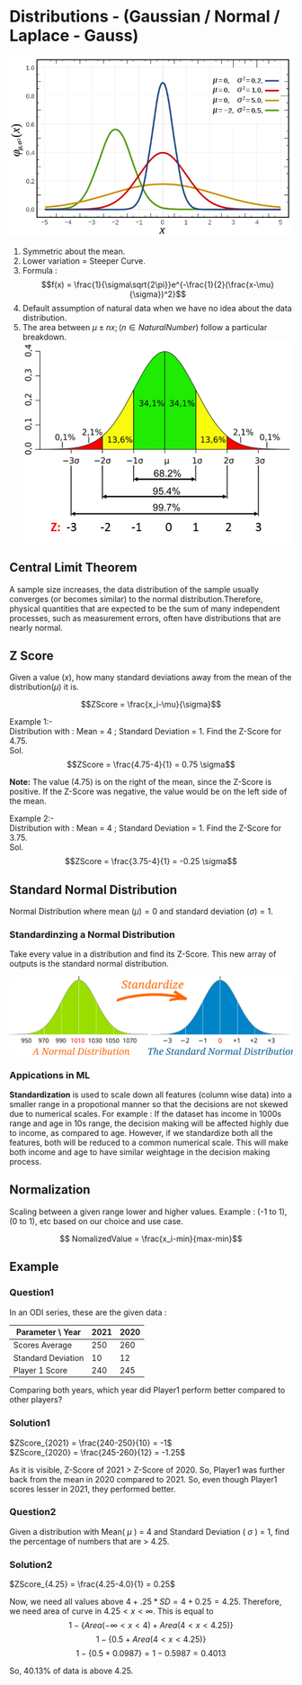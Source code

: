 # Distributions - (Gaussian / Normal / Laplace - Gauss)

![Normal Distribution](./img/NormalDistribution.png)

1. Symmetric about the mean. 
2. Lower variation = Steeper Curve.
3. Formula : 
$$f(x) = \frac{1}{\sigma\sqrt{2\pi}}e^{-\frac{1}{2}(\frac{x-\mu}{\sigma})^2}$$
4. Default assumption of natural data when we have no idea about the data distribution.
5. The area between $\mu \pm nx ; (n \in Natural Number)$ follow a particular breakdown.
![Normal Distribution Breakdown](./img/NormalDistributionBreakdown.png)

## Central Limit Theorem

A sample size increases, the data distribution of the sample usually converges (or becomes similar) to the normal distribution.Therefore, physical quantities that are expected to be the sum of many independent processes, such as measurement errors, often have distributions that are nearly normal.


## Z Score

Given a value ($x$), how many standard deviations away from the mean of the distribution$(\mu)$ it is. 

$$ZScore = \frac{x_i-\mu}{\sigma}$$ 

Example 1:- <br />
Distribution with : Mean = 4 ; Standard Deviation = 1. Find the Z-Score for 4.75. <br />
Sol. $$ZScore = \frac{4.75-4}{1} = 0.75 \sigma$$

**Note:** The value (4.75) is on the right of the mean, since the Z-Score is positive. If the Z-Score was negative, the value would be on the left side of the mean.

Example 2:- <br />
Distribution with : Mean = 4 ; Standard Deviation = 1. Find the Z-Score for 3.75. <br />
Sol. $$ZScore = \frac{3.75-4}{1} = -0.25 \sigma$$

## Standard Normal Distribution

Normal Distribution where mean $(\mu) = 0$ and standard deviation $(\sigma) = 1$.

### Standardinzing a Normal Distribution

Take every value in a distribution and find its Z-Score. This new array of outputs is the standard normal distribution.

![Standardizing Normal Distribution](./img/StandardizingNormalDistribution.svg)

### Appications in ML

**Standardization** is used to scale down all features (column wise data) into a smaller range in a propotional manner so that the decisions are not skewed due to numerical scales. For example : If the dataset has income in 1000s range and age in 10s range, the decision making will be affected highly due to income, as compared to age. However, if we standardize both all the features, both will be reduced to a common numerical scale. This will make both income and age to have similar weightage in the decision making process.

## Normalization

Scaling between a given range lower and higher values. Example : (-1 to 1), (0 to 1), etc based on our choice and use case.

$$ NomalizedValue = \frac{x_i-min}{max-min}$$ 

## Example

### Question1

In an ODI series, these are the given data : 

<table>
    <thead>
        <th>Parameter \ Year</th>
        <th>2021</th>
        <th>2020</th>
    </thead>
    <tbody>
        <tr>
            <td>Scores Average</td>
            <td>250</td>
            <td>260</td>
        </tr>
        <tr>
            <td>Standard Deviation</td>
            <td>10</td>
            <td>12</td>
        </tr>
        <tr>
            <td>Player 1 Score</td>
            <td>240</td>
            <td>245</td>
        </tr>
</table>

Comparing both years, which year did Player1 perform better compared to other players?

### Solution1

$ZScore_{2021} = \frac{240-250}{10} = -1$ <br />
$ZScore_{2020} = \frac{245-260}{12} = -1.25$ <br />

As it is visible, Z-Score of 2021 > Z-Score of 2020. So, Player1 was further back from the mean in 2020 compared to 2021. So, even though Player1 scores lesser in 2021, they performed better.

### Question2

Given a distribution with Mean( $\mu$ ) = 4 and Standard Deviation ( $\sigma$ ) = 1, find the percentage of numbers that are > 4.25.

### Solution2

$ZScore_{4.25} = \frac{4.25-4.0}{1} = 0.25$ <br />

Now, we need all values above $4 + .25 * SD = 4 + 0.25 = 4.25$. Therefore, we need area of curve in $4.25 \lt x \lt \infty$. This is equal to 
$$1 - \{ Area(-\infty \lt x \lt 4) + Area(4 \lt x \lt 4.25)\}$$
$$1 - \{ 0.5 + Area(4 \lt x \lt 4.25)\}$$
$$1 - \{ 0.5 + 0.0987\} = 1 - 0.5987 = 0.4013 $$

So, 40.13% of data is above 4.25.